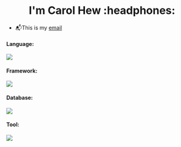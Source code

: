 <h1 align="center">I'm Carol Hew :headphones:</h1>

- 📬This is my [email](mailto:hew78pikrou@gmail.com)

<h4>Language:</h4>
<p>
  <a href="https://skillicons.dev">
    <img src="https://skillicons.dev/icons?i=py,java,js,php,html,css&theme=dark"/>
  </a>
</p>

<h4>Framework:</h4>
<p>
  <a href="https://skillicons.dev">
    <img src="https://skillicons.dev/icons?i=react,spring&theme=dark"/>
  </a>
</p>

<h4>Database:</h4>
<p>
  <a href="https://skillicons.dev">
    <img src="https://skillicons.dev/icons?i=mongodb,mysql&theme=dark"/>
  </a>
</p>

<h4>Tool:</h4>
<p>
  <a href="https://skillicons.dev">
    <img src="https://skillicons.dev/icons?i=figma,gitlab,git,notion&theme=dark"/>
  </a>
</p>

